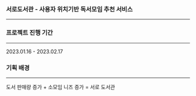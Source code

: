 ### 서로도서관 - 사용자 위치기반 독서모임 추천 서비스
___
### 프로젝트 진행 기간
___
2023.01.16 - 2023.02.17
### 기획 배경
___
도서 판매량 증가 + 소모임 니즈 증가 = 서로 도서관
